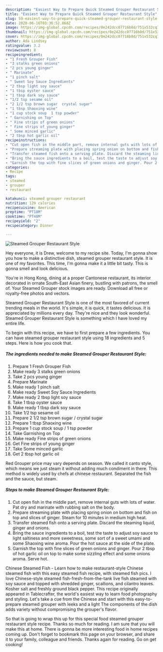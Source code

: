 ```yaml
---
description: "Easiest Way to Prepare Quick Steamed Grouper Restaurant Style"
title: "Easiest Way to Prepare Quick Steamed Grouper Restaurant Style"
slug: 59-easiest-way-to-prepare-quick-steamed-grouper-restaurant-style
date: 2020-06-16T03:36:52.868Z
image: https://img-global.cpcdn.com/recipes/0e242dcc07716b8d/751x532cq70/steamed-grouper-restaurant-style-recipe-main-photo.jpg
thumbnail: https://img-global.cpcdn.com/recipes/0e242dcc07716b8d/751x532cq70/steamed-grouper-restaurant-style-recipe-main-photo.jpg
cover: https://img-global.cpcdn.com/recipes/0e242dcc07716b8d/751x532cq70/steamed-grouper-restaurant-style-recipe-main-photo.jpg
author: Ada Lindsey
ratingvalue: 3.2
reviewcount: 8
recipeingredient:
- "1 Fresh Grouper Fish"
- "3 stalks green onions"
- "2 pcs young ginger"
- " Marinate"
- "1 pinch salt"
- " Sweet Soy Sauce Ingredients"
- "2 tbsp light soy sauce"
- "1 tbsp oyster sauce"
- "1 tbsp dark soy sauce"
- "1/2 tsp sesame oil"
- "2 1/2 tsp brown sugar  crystal sugar"
- "1 tbsp Shaoxing wine"
- "1 cup stock soup  1 tsp powder"
- " Garnishing on Top"
- " Fine strips of green onions"
- " Fine strips of young ginger"
- " Some minced garlic"
- "2 tbsp hot garlic oil"
recipeinstructions:
- "Cut open fish in the middle part, remove internal guts with lots of water. Pat dry and marinate with rubbing salt on the body."
- "Prepare streaming plate with placing spring onion on bottom and fish on top and slices of ginger. Steam for 10 minutes in medium high heat."
- "Transfer steamed fish onto a serving plate. Discard the steaming liquid, ginger and onions."
- "Bring the sauce ingredients to a boil, test the taste to adjust soy sauce to light saltiness and more sweetness, some sort of a sweet umami and some Shaoxing wine aroma. Pour the hot sauce at the side of the plate."
- "Garnish the top with fine slices of green onions and ginger. Pour 2 tbsp of hot garlic oil on top to make some sizzling effect and some onions aroma. Serve hot."
categories:
- Recipe
tags:
- steamed
- grouper
- restaurant

katakunci: steamed grouper restaurant 
nutrition: 129 calories
recipecuisine: American
preptime: "PT18M"
cooktime: "PT48M"
recipeyield: "2"
recipecategory: Dinner

---
```



![Steamed Grouper Restaurant Style](https://img-global.cpcdn.com/recipes/0e242dcc07716b8d/751x532cq70/steamed-grouper-restaurant-style-recipe-main-photo.jpg)

Hey everyone, it is Drew, welcome to my recipe site. Today, I'm gonna show you how to make a distinctive dish, steamed grouper restaurant style. It is one of my favorites. This time, I'm gonna make it a little bit tasty. This is gonna smell and look delicious.

You&#39;re in Hong Kong, dining at a proper Cantonese restaurant, its interior decorated in ornate South-East Asian finery, bustling with patrons, the smell of. Your Steamed Grouper stock images are ready. Download all free or royalty-free photos and vectors.

Steamed Grouper Restaurant Style is one of the most favored of current trending meals in the world. It's simple, it is quick, it tastes delicious. It is appreciated by millions every day. They're nice and they look wonderful. Steamed Grouper Restaurant Style is something which I have loved my entire life.


To begin with this recipe, we have to first prepare a few ingredients. You can have steamed grouper restaurant style using 18 ingredients and 5 steps. Here is how you cook that.

<!--inarticleads1-->

##### The ingredients needed to make Steamed Grouper Restaurant Style:

1. Prepare 1 Fresh Grouper Fish
1. Make ready 3 stalks green onions
1. Take 2 pcs young ginger
1. Prepare  Marinate
1. Make ready 1 pinch salt
1. Make ready  Sweet Soy Sauce Ingredients
1. Make ready 2 tbsp light soy sauce
1. Take 1 tbsp oyster sauce
1. Make ready 1 tbsp dark soy sauce
1. Take 1/2 tsp sesame oil
1. Prepare 2 1/2 tsp brown sugar / crystal sugar
1. Prepare 1 tbsp Shaoxing wine
1. Prepare 1 cup stock soup / 1 tsp powder
1. Take  Garnishing on Top
1. Make ready  Fine strips of green onions
1. Get  Fine strips of young ginger
1. Take  Some minced garlic
1. Get 2 tbsp hot garlic oil


Red Grouper price may vary depends on season. We called it canto style, which means we just steam it without adding much condiment in there. This method is widely used by chefs at chinese restaurant. Separated the fish and the sauce, but steam. 

<!--inarticleads2-->

##### Steps to make Steamed Grouper Restaurant Style:

1. Cut open fish in the middle part, remove internal guts with lots of water. Pat dry and marinate with rubbing salt on the body.
1. Prepare streaming plate with placing spring onion on bottom and fish on top and slices of ginger. Steam for 10 minutes in medium high heat.
1. Transfer steamed fish onto a serving plate. Discard the steaming liquid, ginger and onions.
1. Bring the sauce ingredients to a boil, test the taste to adjust soy sauce to light saltiness and more sweetness, some sort of a sweet umami and some Shaoxing wine aroma. Pour the hot sauce at the side of the plate.
1. Garnish the top with fine slices of green onions and ginger. Pour 2 tbsp of hot garlic oil on top to make some sizzling effect and some onions aroma. Serve hot.


Chinese Steamed Fish - Learn how to make restaurant-style Chinese steamed fish with this easy steamed fish recipe, with steamed fish pics. I love Chinese-style steamed fish-fresh-from-the-tank live fish steamed with soy sauce and topped with shredded ginger, scallions, and cilantro leaves. Kosher salt and freshly ground black pepper. This recipe originally appeared in Tablecrafter, the world&#39;s easiest way to learn food photography and styling. Let&#39;s take a cue from the Chinese and start with this easy-to-prepare steamed grouper with leeks and a light The components of the dish adds variety without compromising the grouper&#39;s flavor. 

So that is going to wrap this up for this special food steamed grouper restaurant style recipe. Thanks so much for reading. I am sure that you will make this at home. There is gonna be more interesting food in home recipes coming up. Don't forget to bookmark this page on your browser, and share it to your family, colleague and friends. Thanks again for reading. Go on get cooking!
